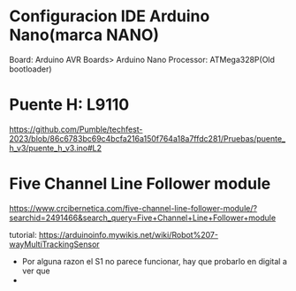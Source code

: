 # Configuracion IDE Arduino Nano(marca NANO)
Board: Arduino AVR 
Boards> Arduino Nano 
Processor: ATMega328P(Old bootloader)

# Puente H: L9110
https://github.com/Pumble/techfest-2023/blob/86c6783bc69c4bcfa216a150f764a18a7ffdc281/Pruebas/puente_h_v3/puente_h_v3.ino#L2

# Five Channel Line Follower module
https://www.crcibernetica.com/five-channel-line-follower-module/?searchid=2491466&search_query=Five+Channel+Line+Follower+module

tutorial: https://arduinoinfo.mywikis.net/wiki/Robot%207-wayMultiTrackingSensor

- Por alguna razon el S1 no parece funcionar, hay que probarlo en digital a ver que
- 